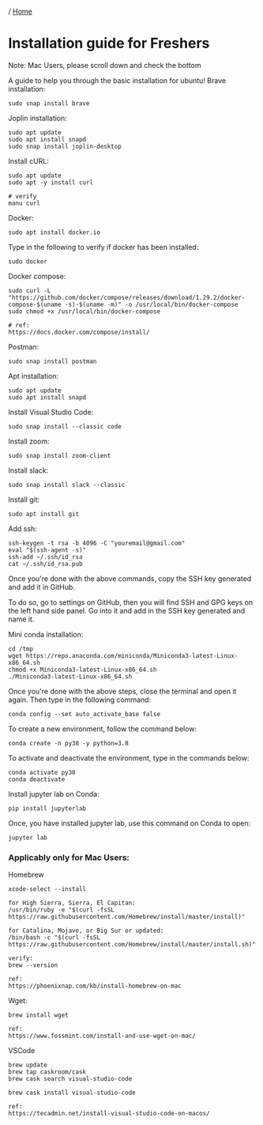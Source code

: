 / [Home](index.md)

# Installation guide for Freshers

Note:
Mac Users, please scroll down and check the bottom

A guide to help you through the basic installation for ubuntu!
Brave installation:

```
sudo snap install brave
```

Joplin installation:

```
sudo apt update
sudo apt install snapd
sudo snap install joplin-desktop
```

Install cURL:
```
sudo apt update
sudo apt -y install curl

# verify
manu curl
```




Docker:
```
sudo apt install docker.io
```
Type in the following to verify if docker has been installed:
```
sudo docker
```


Docker compose:
```
sudo curl -L "https://github.com/docker/compose/releases/download/1.29.2/docker-compose-$(uname -s)-$(uname -m)" -o /usr/local/bin/docker-compose
sudo chmod +x /usr/local/bin/docker-compose

# ref:
https://docs.docker.com/compose/install/
```


Postman:
```
sudo snap install postman
```


Apt installation:
```
sudo apt update
sudo apt install snapd
```


Install Visual Studio Code:
```
sudo snap install --classic code
```


Install zoom:
```
sudo snap install zoom-client
```


Install slack:
```
sudo snap install slack --classic
```


Install git:
```
sudo apt install git
```





Add ssh:
```
ssh-keygen -t rsa -b 4096 -C "youremail@gmail.com"
eval "$(ssh-agent -s)"
ssh-add ~/.ssh/id_rsa
cat ~/.ssh/id_rsa.pub
```
Once you're done with the above commands, copy the SSH key generated and add it in GitHub.

To do so, go to settings on GitHub, then you will find SSH and GPG keys on the left hand side panel. Go into it and add in the SSH key generated and name it.


Mini conda installation:
```
cd /tmp
wget https://repo.anaconda.com/miniconda/Miniconda3-latest-Linux-x86_64.sh
chmod +x Miniconda3-latest-Linux-x86_64.sh
./Miniconda3-latest-Linux-x86_64.sh
```

Once you're done with the above steps, close the terminal and open it again. Then type in the following command:
```
conda config --set auto_activate_base false
```

To create a new environment, follow the command below:
```
conda create -n py38 -y python=3.8
```

To activate and deactivate the environment, type in the commands below:
```
conda activate py38
conda deactivate
```


Install jupyter lab on Conda:
```
pip install jupyterlab
```

Once, you have installed jupyter lab, use this command on Conda to open:
```
jupyter lab
```




### Applicably only for Mac Users:

Homebrew
```
xcode-select --install

for High Sierra, Sierra, El Capitan:
/usr/bin/ruby -e "$(curl -fsSL https://raw.githubusercontent.com/Homebrew/install/master/install)"

for Catalina, Mojave, or Big Sur or updated:
/bin/bash -c "$(curl -fsSL https://raw.githubusercontent.com/Homebrew/install/master/install.sh)"

verify:
brew --version

ref:
https://phoenixnap.com/kb/install-homebrew-on-mac
```


Wget:
```
brew install wget

ref:
https://www.fossmint.com/install-and-use-wget-on-mac/
```


VSCode
```
brew update
brew tap caskroom/cask
brew cask search visual-studio-code

brew cask install visual-studio-code 

ref:
https://tecadmin.net/install-visual-studio-code-on-macos/
```

